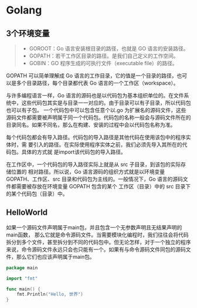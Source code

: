 # Golang

## 3个环境变量

>- GOROOT：Go 语⾔安装根⽬录的路径，也就是 GO 语⾔的安装路径。
>- GOPATH：若⼲⼯作区⽬录的路径。是我们⾃⼰定义的⼯作空间。
>- GOBIN：GO 程序⽣成的可执⾏⽂件（executable file）的路径。

GOPATH 可以简单理解成 Go 语⾔的⼯作⽬录，它的值是⼀个⽬录的路径，也可以是多个⽬录路径，每个⽬录都代表 Go 语⾔的⼀个⼯作区（workspace）。

与许多编程语⾔⼀样，Go 语⾔的源码也是以代码包为基本组织单位的。在⽂件系统中，这些代码包其实是与⽬录⼀⼀对应的。由于⽬录可以有⼦⽬录，所以代码包也可以有⼦包。
⼀个代码包中可以包含任意个以.go 为扩展名的源码⽂件，这些源码⽂件都需要被声明属于同⼀个代码包。代码包的名称⼀般会与源码⽂件所在的⽬录同名。如果不同名，那么在构建、安装的过程中会以代码包名称为准。

每个代码包都会有导⼊路径。代码包的导⼊路径是其他代码在使⽤该包中的程序实体时，需
要引⼊的路径。在实际使⽤程序实体之前，我们必须先导⼊其所在的代码包。具体的⽅式就
是import该代码包的导⼊路径。

在⼯作区中，⼀个代码包的导⼊路径实际上就是从 src ⼦⽬录，到该包的实际存储位置的
相对路径。所以说，Go 语⾔源码的组织⽅式就是以环境变量 GOPATH、⼯作区、src ⽬录和代码包为主线的。⼀般情况下，Go 语⾔的源码⽂件都需要被存放在环境变量 GOPATH 包含的某个
⼯作区（⽬录）中的 src ⽬录下的某个代码包（⽬录）中。

## HelloWorld

如果⼀个源码⽂件声明属于main包，并且包含⼀个⽆参数声明且⽆结果声明的main函数，
那么它就是命令源码⽂件。当需要模块化编程时，我们往往会将代码拆分到多个⽂件，甚⾄拆分到不同的代码包中。但⽆论怎样，对于⼀个独⽴的程序来说，命令源码⽂件永远只会也只能有⼀个。如果有与命令源码⽂件同包的源码⽂件，那么它们也应该声明属于main包。

```go
package main

import "fmt"

func main() {
    fmt.Println("Hello, 世界")
}
```
